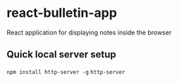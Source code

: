 # react-bulletin-app
React application for displaying notes inside the browser

## Quick local server setup
`npm install http-server -g`
`http-server`
